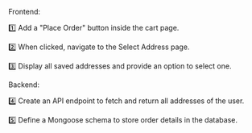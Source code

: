 
Frontend:

1️⃣ Add a "Place Order" button inside the cart page.

2️⃣ When clicked, navigate to the Select Address page.

3️⃣ Display all saved addresses and provide an option to select one.


Backend:

4️⃣ Create an API endpoint to fetch and return all addresses of the user.

5️⃣ Define a Mongoose schema to store order details in the database.



